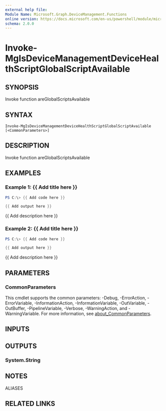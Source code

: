 ```yaml
---
external help file:
Module Name: Microsoft.Graph.DeviceManagement.Functions
online version: https://docs.microsoft.com/en-us/powershell/module/microsoft.graph.devicemanagement.functions/invoke-mgisdevicemanagementdevicehealthscriptglobalscriptavailable
schema: 2.0.0
---
```


# Invoke-MgIsDeviceManagementDeviceHealthScriptGlobalScriptAvailable

## SYNOPSIS
Invoke function areGlobalScriptsAvailable

## SYNTAX

```
Invoke-MgIsDeviceManagementDeviceHealthScriptGlobalScriptAvailable [<CommonParameters>]
```

## DESCRIPTION
Invoke function areGlobalScriptsAvailable

## EXAMPLES

### Example 1: {{ Add title here }}
```powershell
PS C:\> {{ Add code here }}

{{ Add output here }}
```

{{ Add description here }}

### Example 2: {{ Add title here }}
```powershell
PS C:\> {{ Add code here }}

{{ Add output here }}
```

{{ Add description here }}

## PARAMETERS

### CommonParameters
This cmdlet supports the common parameters: -Debug, -ErrorAction, -ErrorVariable, -InformationAction, -InformationVariable, -OutVariable, -OutBuffer, -PipelineVariable, -Verbose, -WarningAction, and -WarningVariable. For more information, see [about_CommonParameters](http://go.microsoft.com/fwlink/?LinkID=113216).

## INPUTS

## OUTPUTS

### System.String

## NOTES

ALIASES

## RELATED LINKS

